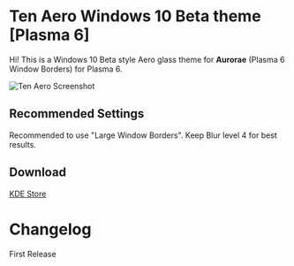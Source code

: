 # Ten Aero Windows 10 Beta theme [Plasma 6]

Hi! This is a Windows 10 Beta style Aero glass theme for **Aurorae** (Plasma 6 Window Borders) for Plasma 6.

![Ten Aero Screenshot](https://images.pling.com/img/00/00/80/11/17/2183315/screenshot-20240729-163345.png)
## Recommended Settings

Recommended to use "Large Window Borders".
Keep Blur level 4 for best results.

## Download

[KDE Store](https://www.pling.com/p/2183315/) 

# Changelog
First Release
